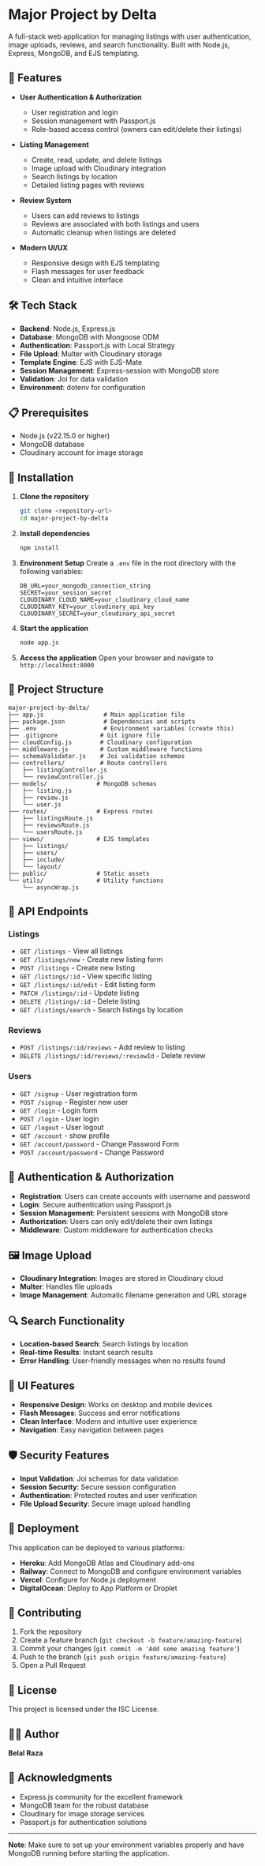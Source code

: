 # Major Project by Delta

A full-stack web application for managing listings with user authentication, image uploads, reviews, and search functionality. Built with Node.js, Express, MongoDB, and EJS templating.

## 🚀 Features

- **User Authentication & Authorization**
  - User registration and login
  - Session management with Passport.js
  - Role-based access control (owners can edit/delete their listings)

- **Listing Management**
  - Create, read, update, and delete listings
  - Image upload with Cloudinary integration
  - Search listings by location
  - Detailed listing pages with reviews

- **Review System**
  - Users can add reviews to listings
  - Reviews are associated with both listings and users
  - Automatic cleanup when listings are deleted

- **Modern UI/UX**
  - Responsive design with EJS templating
  - Flash messages for user feedback
  - Clean and intuitive interface

## 🛠️ Tech Stack

- **Backend**: Node.js, Express.js
- **Database**: MongoDB with Mongoose ODM
- **Authentication**: Passport.js with Local Strategy
- **File Upload**: Multer with Cloudinary storage
- **Template Engine**: EJS with EJS-Mate
- **Session Management**: Express-session with MongoDB store
- **Validation**: Joi for data validation
- **Environment**: dotenv for configuration

## 📋 Prerequisites

- Node.js (v22.15.0 or higher)
- MongoDB database
- Cloudinary account for image storage

## 🚀 Installation

1. **Clone the repository**
   ```bash
   git clone <repository-url>
   cd major-project-by-delta
   ```

2. **Install dependencies**
   ```bash
   npm install
   ```

3. **Environment Setup**
   Create a `.env` file in the root directory with the following variables:
   ```env
   DB_URL=your_mongodb_connection_string
   SECRET=your_session_secret
   CLOUDINARY_CLOUD_NAME=your_cloudinary_cloud_name
   CLOUDINARY_KEY=your_cloudinary_api_key
   CLOUDINARY_SECRET=your_cloudinary_api_secret
   ```

4. **Start the application**
   ```bash
   node app.js
   ```

5. **Access the application**
   Open your browser and navigate to `http://localhost:8000`

## 📁 Project Structure

```
major-project-by-delta/
├── app.js                 # Main application file
├── package.json           # Dependencies and scripts
├── .env                   # Environment variables (create this)
├── .gitignore            # Git ignore file
├── cloudConfig.js        # Cloudinary configuration
├── middleware.js         # Custom middleware functions
├── schemaValidater.js    # Joi validation schemas
├── controllers/          # Route controllers
│   ├── listingController.js
│   └── reviewController.js
├── models/              # MongoDB schemas
│   ├── listing.js
│   ├── review.js
│   └── user.js
├── routes/              # Express routes
│   ├── listingsRoute.js
│   ├── reviewsRoute.js
│   └── usersRoute.js
├── views/               # EJS templates
│   ├── listings/
│   ├── users/
│   ├── include/
│   └── layout/
├── public/              # Static assets
└── utils/               # Utility functions
    └── asyncWrap.js
```

## 🔧 API Endpoints

### Listings
- `GET /listings` - View all listings
- `GET /listings/new` - Create new listing form
- `POST /listings` - Create new listing
- `GET /listings/:id` - View specific listing
- `GET /listings/:id/edit` - Edit listing form
- `PATCH /listings/:id` - Update listing
- `DELETE /listings/:id` - Delete listing
- `GET /listings/search` - Search listings by location

### Reviews
- `POST /listings/:id/reviews` - Add review to listing
- `DELETE /listings/:id/reviews/:reviewId` - Delete review

### Users
- `GET /signup` - User registration form
- `POST /signup` - Register new user
- `GET /login` - Login form
- `POST /login` - User login
- `GET /logout` - User logout
- `GET /account` - show profile
- `GET /account/password` - Change Password Form
- `POST /account/password` - Change Password



## 🔐 Authentication & Authorization

- **Registration**: Users can create accounts with username and password
- **Login**: Secure authentication using Passport.js
- **Session Management**: Persistent sessions with MongoDB store
- **Authorization**: Users can only edit/delete their own listings
- **Middleware**: Custom middleware for authentication checks

## 🖼️ Image Upload

- **Cloudinary Integration**: Images are stored in Cloudinary cloud
- **Multer**: Handles file uploads
- **Image Management**: Automatic filename generation and URL storage

## 🔍 Search Functionality

- **Location-based Search**: Search listings by location
- **Real-time Results**: Instant search results
- **Error Handling**: User-friendly messages when no results found

## 🎨 UI Features

- **Responsive Design**: Works on desktop and mobile devices
- **Flash Messages**: Success and error notifications
- **Clean Interface**: Modern and intuitive user experience
- **Navigation**: Easy navigation between pages

## 🛡️ Security Features

- **Input Validation**: Joi schemas for data validation
- **Session Security**: Secure session configuration
- **Authentication**: Protected routes and user verification
- **File Upload Security**: Secure image upload handling

## 🚀 Deployment

This application can be deployed to various platforms:

- **Heroku**: Add MongoDB Atlas and Cloudinary add-ons
- **Railway**: Connect to MongoDB and configure environment variables
- **Vercel**: Configure for Node.js deployment
- **DigitalOcean**: Deploy to App Platform or Droplet

## 🤝 Contributing

1. Fork the repository
2. Create a feature branch (`git checkout -b feature/amazing-feature`)
3. Commit your changes (`git commit -m 'Add some amazing feature'`)
4. Push to the branch (`git push origin feature/amazing-feature`)
5. Open a Pull Request

## 📝 License

This project is licensed under the ISC License.

## 👨‍💻 Author

**Belal Raza**

## 🙏 Acknowledgments

- Express.js community for the excellent framework
- MongoDB team for the robust database
- Cloudinary for image storage services
- Passport.js for authentication solutions

---

**Note**: Make sure to set up your environment variables properly and have MongoDB running before starting the application. 